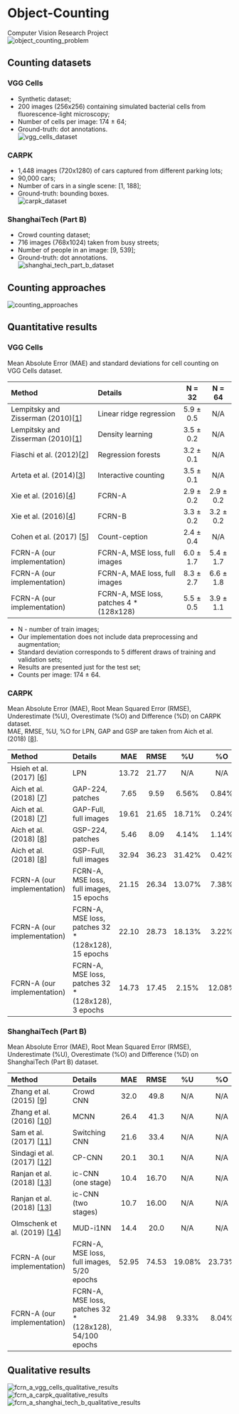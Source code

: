 # Object-Counting
Computer Vision Research Project  
![object_counting_problem](./images/object_counting_problem.png)

## Counting datasets
### VGG Cells
* Synthetic dataset;
* 200 images (256x256) containing simulated bacterial cells from fluorescence-light microscopy;
* Number of cells per image: 174 ± 64;
* Ground-truth: dot annotations.  
![vgg_cells_dataset](./images/vgg_cells_dataset.png)

### CARPK
* 1,448 images (720x1280) of cars captured from different parking lots;
* 90,000 cars;
* Number of cars in a single scene: [1, 188];
* Ground-truth: bounding boxes.  
![carpk_dataset](./images/carpk_dataset.png)

### ShanghaiTech (Part B)
* Crowd counting dataset;
* 716 images (768x1024) taken from busy streets;
* Number of people in an image: [9, 539];
* Ground-truth: dot annotations.  
![shanghai_tech_part_b_dataset](./images/shanghai_tech_part_b_dataset.png)

## Counting approaches
![counting_approaches](./images/counting_approaches.png)

## Quantitative results
### VGG Cells
Mean Absolute Error (MAE) and standard deviations for cell counting on VGG Cells dataset.

| Method                                | Details                                 | N = 32    | N = 64    |
| :---                                  | :---                                    | :---:     | :---:     |
| Lempitsky and Zisserman (2010)\[[1]\] | Linear ridge regression                 | 5.9 ± 0.5 | N/A       |
| Lempitsky and Zisserman (2010)\[[1]\] | Density learning                        | 3.5 ± 0.2 | N/A       |
| Fiaschi et al. (2012)\[[2]\]          | Regression forests                      | 3.2 ± 0.1 | N/A       |
| Arteta et al. (2014)\[[3]\]           | Interactive counting                    | 3.5 ± 0.1 | N/A       |
| Xie et al. (2016)\[[4]\]              | FCRN-A                                  | 2.9 ± 0.2 | 2.9 ± 0.2 |
| Xie et al. (2016)\[[4]\]              | FCRN-B                                  | 3.3 ± 0.2 | 3.2 ± 0.2 |
| Cohen et al. (2017) \[[5]\]           | Count-ception                           | 2.4 ± 0.4 | N/A       |
| FCRN-A (our implementation)           | FCRN-A, MSE loss, full images           | 6.0 ± 1.7 | 5.4 ± 1.7 |
| FCRN-A (our implementation)           | FCRN-A, MAE loss, full images           | 8.3 ± 2.7 | 6.6 ± 1.8 |
| FCRN-A (our implementation)           | FCRN-A, MSE loss, patches 4 * (128x128) | 5.5 ± 0.5 | 3.9 ± 1.1 |

* N - number of train images;
* Our implementation does not include data preprocessing and augmentation;
* Standard deviation corresponds to 5 different draws of training and validation sets;
* Results are presented just for the test set;
* Counts per image: 174 ± 64.

### CARPK
Mean Absolute Error (MAE), Root Mean Squared Error (RMSE), Underestimate (%U), Overestimate (%O) and Difference (%D) on CARPK dataset.  
MAE, RMSE, %U, %O for LPN, GAP and GSP are taken from Aich et al. (2018) \[[8]\].

| Method                      | Details                                             | MAE   | RMSE  | %U     | %O     |  %D    |
| :---                        | :---                                                | :---: | :---: | :---:  | :---:  | :---:  | 
| Hsieh et al. (2017) \[[6]\] | LPN                                                 | 13.72 | 21.77 |  N/A   |  N/A   |  N/A   |
| Aich et al. (2018) \[[7]\]  | GAP-224, patches                                    |  7.65 |  9.59 |  6.56% |  0.84% |  7.40% |
| Aich et al. (2018) \[[7]\]  | GAP-Full, full images                               | 19.61 | 21.65 | 18.71% |  0.24% | 18.95% |
| Aich et al. (2018) \[[8]\]  | GSP-224, patches                                    |  5.46 |  8.09 |  4.14% |  1.14% |  5.28% |
| Aich et al. (2018) \[[8]\]  | GSP-Full, full images                               | 32.94 | 36.23 | 31.42% |  0.42% | 31.84% |
| FCRN-A (our implementation) | FCRN-A, MSE loss, full images, 15 epochs            | 21.15 | 26.34 | 13.07% |  7.38% | 20.45% |
| FCRN-A (our implementation) | FCRN-A, MSE loss, patches 32 * (128x128), 15 epochs | 22.10 | 28.73 | 18.13% |  3.22% | 21.35% |
| FCRN-A (our implementation) | FCRN-A, MSE loss, patches 32 * (128x128),  3 epochs | 14.73 | 17.45 |  2.15% | 12.08% | 14.23% |

### ShanghaiTech (Part B)
Mean Absolute Error (MAE), Root Mean Squared Error (RMSE), Underestimate (%U), Overestimate (%O) and Difference (%D) on ShanghaiTech (Part B) dataset.

| Method                           | Details                                                 | MAE   | RMSE  | %U     | %O     |  %D    |
| :---                             | :---                                                    | :---: | :---: | :---:  | :---:  | :---:  |
| Zhang et al. (2015) \[[9]\]      | Crowd CNN                                               | 32.0  | 49.8  | N/A    | N/A    | N/A    |
| Zhang et al. (2016) \[[10]\]     | MCNN                                                    | 26.4  | 41.3  | N/A    | N/A    | N/A    |
| Sam et al. (2017) \[[11]\]       | Switching CNN                                           | 21.6  | 33.4  | N/A    | N/A    | N/A    |
| Sindagi et al. (2017) \[[12]\]   | CP-CNN                                                  | 20.1  | 30.1  | N/A    | N/A    | N/A    |
| Ranjan et al. (2018) \[[13]\]    | ic-CNN (one stage)                                      | 10.4  | 16.70 | N/A    | N/A    | N/A    |
| Ranjan et al. (2018) \[[13]\]    | ic-CNN (two stages)                                     | 10.7  | 16.00 | N/A    | N/A    | N/A    |
| Olmschenk et al. (2019) \[[14]\] | MUD-i1NN                                                | 14.4  | 20.0  | N/A    | N/A    | N/A    |
| FCRN-A (our implementation)      | FCRN-A, MSE loss, full images, 5/20 epochs              | 52.95 | 74.53 | 19.08% | 23.73% | 42.81% |
| FCRN-A (our implementation)      | FCRN-A, MSE loss, patches 32 * (128x128), 54/100 epochs | 21.49 | 34.98 |  9.33% |  8.04% | 17.37% |

## Qualitative results
![fcrn_a_vgg_cells_qualitative_results](./images/fcrn_a_vgg_cells_qualitative_results_full_and_patches.png)  
![fcrn_a_carpk_qualitative_results](./images/fcrn_a_carpk_qualitative_results_full_and_patches.png)  
![fcrn_a_shanghai_tech_b_qualitative_results](./images/fcrn_a_shanghai_tech_b_qualitative_results_full_and_patches.png)  

[1]: https://www.robots.ox.ac.uk/~vgg/publications/2010/Lempitsky10b/lempitsky10b.pdf
[2]: https://www.researchgate.net/publication/261130953_Learning_to_count_with_regression_forest_and_structured_labels
[3]: https://www.robots.ox.ac.uk/~vgg/publications/2014/Arteta14/arteta14.pdf
[4]: http://www.robots.ox.ac.uk/~vgg/publications/2016/Xie16/xie16.pdf
[5]: https://arxiv.org/abs/1703.08710
[6]: https://arxiv.org/abs/1707.05972
[7]: https://arxiv.org/abs/1803.05494
[8]: https://arxiv.org/abs/1805.11123
[9]: http://www.ee.cuhk.edu.hk/~xgwang/papers/zhangLWYcvpr15.pdf
[10]: http://openaccess.thecvf.com/content_cvpr_2016/papers/Zhang_Single-Image_Crowd_Counting_CVPR_2016_paper.pdf
[11]: https://arxiv.org/abs/1708.00199
[12]: https://arxiv.org/abs/1708.00953
[13]: https://arxiv.org/abs/1807.09959
[14]: https://arxiv.org/abs/1902.05379


